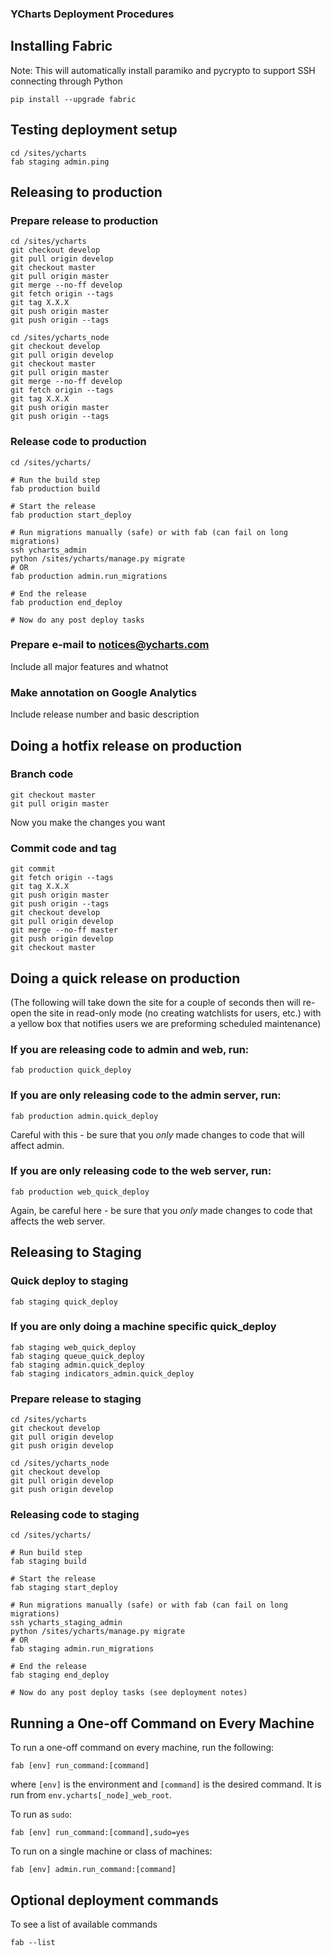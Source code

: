### YCharts Deployment Procedures

## Installing Fabric
Note: This will automatically install paramiko and pycrypto to support SSH connecting through Python

    pip install --upgrade fabric

## Testing deployment setup
    cd /sites/ycharts
    fab staging admin.ping

## Releasing to production

### Prepare release to production
    cd /sites/ycharts
    git checkout develop
    git pull origin develop
    git checkout master
    git pull origin master
    git merge --no-ff develop
    git fetch origin --tags
    git tag X.X.X
    git push origin master
    git push origin --tags

    cd /sites/ycharts_node
    git checkout develop
    git pull origin develop
    git checkout master
    git pull origin master
    git merge --no-ff develop
    git fetch origin --tags
    git tag X.X.X
    git push origin master
    git push origin --tags

### Release code to production
    cd /sites/ycharts/

    # Run the build step
    fab production build

    # Start the release
    fab production start_deploy

    # Run migrations manually (safe) or with fab (can fail on long migrations)
    ssh ycharts_admin
    python /sites/ycharts/manage.py migrate
    # OR
    fab production admin.run_migrations

    # End the release
    fab production end_deploy

    # Now do any post deploy tasks

### Prepare e-mail to notices@ycharts.com
Include all major features and whatnot

### Make annotation on Google Analytics
Include release number and basic description

## Doing a hotfix release on production

### Branch code
    git checkout master
    git pull origin master

Now you make the changes you want

### Commit code and tag
    git commit
    git fetch origin --tags
    git tag X.X.X
    git push origin master
    git push origin --tags
    git checkout develop
    git pull origin develop
    git merge --no-ff master
    git push origin develop
    git checkout master

## Doing a quick release on production

(The following will take down the site for a couple of seconds then will re-open
the site in read-only mode (no creating watchlists for users, etc.) with a yellow
box that notifies users we are preforming scheduled maintenance)

### If you are releasing code to admin and web, run:

    fab production quick_deploy

### If you are only releasing code to the admin server, run:

    fab production admin.quick_deploy

Careful with this - be sure that you *only* made changes to code that will affect admin.

### If you are only releasing code to the web server, run:

    fab production web_quick_deploy

Again, be careful here - be sure that you *only* made changes to code that affects the web server.

## Releasing to Staging

### Quick deploy to staging
    fab staging quick_deploy

### If you are only doing a machine specific quick_deploy

    fab staging web_quick_deploy
    fab staging queue_quick_deploy
    fab staging admin.quick_deploy
    fab staging indicators_admin.quick_deploy

### Prepare release to staging
    cd /sites/ycharts
    git checkout develop
    git pull origin develop
    git push origin develop

    cd /sites/ycharts_node
    git checkout develop
    git pull origin develop
    git push origin develop


### Releasing code to staging
    cd /sites/ycharts/

    # Run build step
    fab staging build

    # Start the release
    fab staging start_deploy

    # Run migrations manually (safe) or with fab (can fail on long migrations)
    ssh ycharts_staging_admin
    python /sites/ycharts/manage.py migrate
    # OR
    fab staging admin.run_migrations

    # End the release
    fab staging end_deploy

    # Now do any post deploy tasks (see deployment notes)
 

## Running a One-off Command on Every Machine
To run a one-off command on every machine, run the following:

    fab [env] run_command:[command]

where `[env]` is the environment and `[command]` is the desired command. It is run from `env.ycharts[_node]_web_root`.

To run as `sudo`:

    fab [env] run_command:[command],sudo=yes

To run on a single machine or class of machines:

    fab [env] admin.run_command:[command]

## Optional deployment commands
To see a list of available commands

    fab --list

